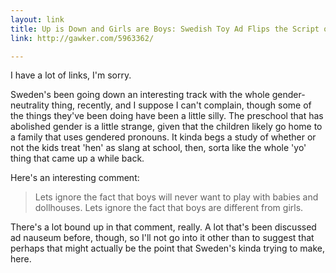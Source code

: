 ```yaml
---
layout: link
title: Up is Down and Girls are Boys: Swedish Toy Ad Flips the Script on Christmas
link: http://gawker.com/5963362/

---
```


I have a lot of links, I'm sorry.

Sweden's been going down an interesting track with the whole gender-neutrality thing, recently, and I suppose I can't complain, though some of the things they've been doing have been a little silly.  The preschool that has abolished gender is a little strange, given that the children likely go home to a family that uses gendered pronouns.  It kinda begs a study of whether or not the kids treat 'hen' as slang at school, then, sorta like the whole 'yo' thing that came up a while back.

Here's an interesting comment:

> Lets ignore the fact that boys will never want to play with babies and dollhouses. Lets ignore the fact that boys are different from girls.

There's a lot bound up in that comment, really.  A lot that's been discussed ad nauseum before, though, so I'll not go into it other than to suggest that perhaps that might actually be the point that Sweden's kinda trying to make, here.
